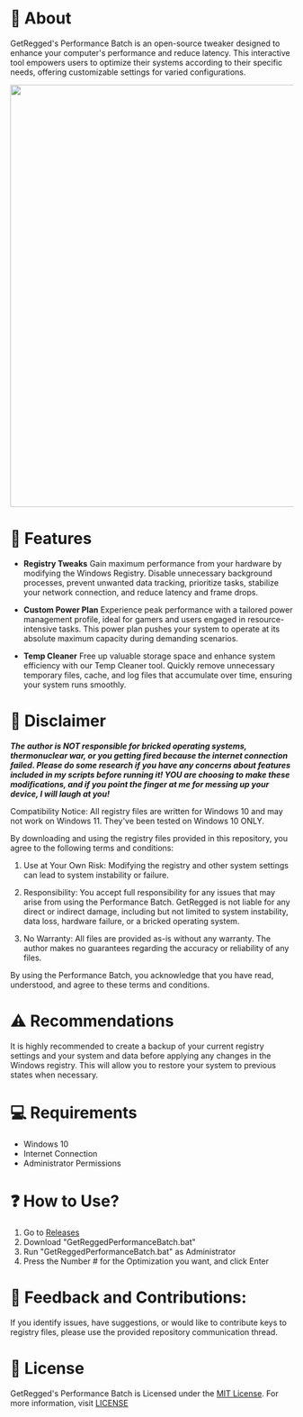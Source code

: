 # 👏 About
GetRegged's Performance Batch is an open-source tweaker designed to enhance your computer's performance and reduce latency. This interactive tool empowers users to optimize their systems according to their specific needs, offering customizable settings for varied configurations.

<p align="center">
<img src="" width="750">
</p>

# 🔑 Features
- **Registry Tweaks**
  Gain maximum performance from your hardware by modifying the Windows Registry. Disable unnecessary background processes, prevent unwanted data tracking, prioritize tasks, stabilize your network connection, and reduce latency and frame drops.

- **Custom Power Plan**
  Experience peak performance with a tailored power management profile, ideal for gamers and users engaged in resource-intensive tasks. This power plan pushes your system to operate at its absolute maximum capacity during demanding scenarios.

- **Temp Cleaner**
  Free up valuable storage space and enhance system efficiency with our Temp Cleaner tool. Quickly remove unnecessary temporary files, cache, and log files that accumulate over time, ensuring your system runs smoothly.

# 🚨 Disclaimer
***The author is NOT responsible for bricked operating systems, thermonuclear war, or you getting fired because the internet connection failed. Please do some research if you have any concerns about features included in my scripts before running it! YOU are choosing to make these modifications, and if you point the finger at me for messing up your device, I will laugh at you!***

Compatibility Notice: All registry files are written for Windows 10 and may not work on Windows 11. They've been tested on Windows 10 ONLY.

By downloading and using the registry files provided in this repository, you agree to the following terms and conditions:

1. Use at Your Own Risk:
Modifying the registry and other system settings can lead to system instability or failure.

2. Responsibility:
You accept full responsibility for any issues that may arise from using the Performance Batch. GetRegged is not liable for any direct or indirect damage, including but not limited to system instability, data loss, hardware failure, or a bricked operating system.

3. No Warranty:
All files are provided as-is without any warranty. The author makes no guarantees regarding the accuracy or reliability of any files.

By using the Performance Batch, you acknowledge that you have read, understood, and agree to these terms and conditions.

# ⚠️ Recommendations
It is highly recommended to create a backup of your current registry settings and your system and data before applying any changes in the Windows registry. This will allow you to restore your system to previous states when necessary.


# 💻 Requirements
- Windows 10
- Internet Connection
- Administrator Permissions

# ❓ How to Use?
1. Go to [Releases]()
2. Download "GetReggedPerformanceBatch.bat"
3. Run "GetReggedPerformanceBatch.bat" as Administrator
4. Press the Number # for the Optimization you want, and click Enter

# 🤝 Feedback and Contributions:
If you identify issues, have suggestions, or would like to contribute keys to registry files, please use the provided repository communication thread.

# 📜 License
GetRegged's Performance Batch is Licensed under the [MIT License](https://opensource.org/licenses/MIT). For more information, visit [LICENSE](https://github.com/ancel1x/Ancels-Performance-Batch/blob/main/LICENSE)
